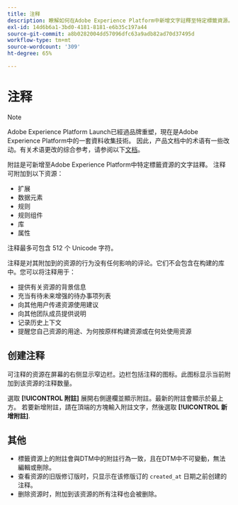 ```yaml
---
title: 注释
description: 瞭解如何在Adobe Experience Platform中新增文字註釋至特定標籤資源。
exl-id: 14d6b6a1-3bd0-4181-8181-e6b35c197a44
source-git-commit: a8b0282004dd57096dfc63a9adb82ad70d37495d
workflow-type: tm+mt
source-wordcount: '309'
ht-degree: 65%

---
```


# 注释

>[!NOTE]
>
>Adobe Experience Platform Launch已經過品牌重塑，現在是Adobe Experience Platform中的一套資料收集技術。 因此，产品文档中的术语有一些改动。有关术语更改的综合参考，请参阅以下[文档](../../term-updates.md)。

附註是可新增至Adobe Experience Platform中特定標籤資源的文字註釋。 注释可附加到以下资源：

* 扩展
* 数据元素
* 规则
* 规则组件
* 库
* 属性

注释最多可包含 512 个 Unicode 字符。

注释是对其附加到的资源的行为没有任何影响的评论。它们不会包含在构建的库中。您可以将注释用于：

* 提供有关资源的背景信息
* 充当有待未来增强的待办事项列表
* 向其他用户传递资源使用建议
* 向其他团队成员提供说明
* 记录历史上下文
* 提醒您自己资源的用途、为何按原样构建资源或在何处使用资源

## 创建注释

可注释的资源在屏幕的右侧显示窄边栏。边栏包括注释的图标。此图标显示当前附加到该资源的注释数量。

選取 **[!UICONTROL 附註]** 展開右側邊欄並顯示附註。最新的附註會顯示於最上方。  若要新增附註，請在頂端的方塊輸入附註文字，然後選取 **[!UICONTROL 新增附註]**.

## 其他

* 標籤資源上的附註會與DTM中的附註行為一致，且在DTM中不可變動，無法編輯或刪除。
* 查看资源的旧版修订版时，只显示在该修版订的 `created_at` 日期之前创建的注释。
* 删除资源时，附加到该资源的所有注释也会被删除。
